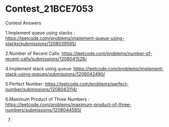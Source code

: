 # Contest_21BCE7053
Contest Answers 

1.Implement queue using stacks : https://leetcode.com/problems/implement-queue-using-stacks/submissions/1208039595/

2.Number of Recent Calls: https://leetcode.com/problems/number-of-recent-calls/submissions/1208041528/

4.Implement stack using queue: https://leetcode.com/problems/implement-stack-using-queues/submissions/1208042490/

5.Perfect Number: https://leetcode.com/problems/perfect-number/submissions/1208043114/

6.Maximum Product of Three Numbers : https://leetcode.com/problems/maximum-product-of-three-numbers/submissions/1208044580/

7.

